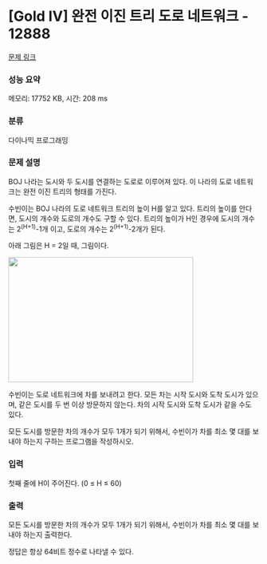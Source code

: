 # [Gold IV] 완전 이진 트리 도로 네트워크 - 12888 

[문제 링크](https://www.acmicpc.net/problem/12888) 

### 성능 요약

메모리: 17752 KB, 시간: 208 ms

### 분류

다이나믹 프로그래밍

### 문제 설명

<p>BOJ 나라는 도시와 두 도시를 연결하는 도로로 이루어져 있다. 이 나라의 도로 네트워크는 완전 이진 트리의 형태를 가진다.</p>

<p>수빈이는 BOJ 나라의 도로 네트워크 트리의 높이 H를 알고 있다. 트리의 높이를 안다면, 도시의 개수와 도로의 개수도 구할 수 있다. 트리의 높이가 H인 경우에 도시의 개수는 2<sup>(H+1)</sup>-1개 이고, 도로의 개수는 2<sup>(H+1)</sup>-2개가 된다.</p>

<p>아래 그림은 H = 2일 때, 그림이다.</p>

<p><img alt="" src="https://onlinejudgeimages.s3-ap-northeast-1.amazonaws.com/problem/12888/1.png" style="height:251px; width:371px"></p>

<p>수빈이는 도로 네트워크에 차를 보내려고 한다. 모든 차는 시작 도시와 도착 도시가 있으며, 같은 도시를 두 번 이상 방문하지 않는다. 차의 시작 도시와 도착 도시가 같을 수도 있다.</p>

<p>모든 도시를 방문한 차의 개수가 모두 1개가 되기 위해서, 수빈이가 차를 최소 몇 대를 보내야 하는지 구하는 프로그램을 작성하시오.</p>

### 입력 

 <p>첫째 줄에 H이 주어진다. (0 ≤ H ≤ 60)</p>

### 출력 

 <p>모든 도시를 방문한 차의 개수가 모두 1개가 되기 위해서, 수빈이가 차를 최소 몇 대를 보내야 하는지 출력한다.</p>

<p>정답은 항상 64비트 정수로 나타낼 수 있다.</p>

